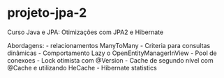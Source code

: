 # projeto-jpa-2
Curso Java e JPA: Otimizações com JPA2 e Hibernate

Abordagens:
	- relacionamentos ManyToMany
	- Criteria para consultas dinâmicas
	- Comportamento Lazy o OpenEntityManagerInView
	- Pool de conexoes
	- Lock otimista com @Version 
	- Cache de segundo nível com @Cache e utilizando HeCache 
	- Hibernate statistics
